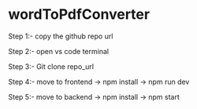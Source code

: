 # wordToPdfConverter

Step 1:- copy the github repo url

Step 2:- open vs code terminal

Step 3:- Git clone repo_url

Step 4:- move to frontend -> npm install
                          -> npm run dev

Step 5:- move to backend -> npm install 
                         -> npm start
